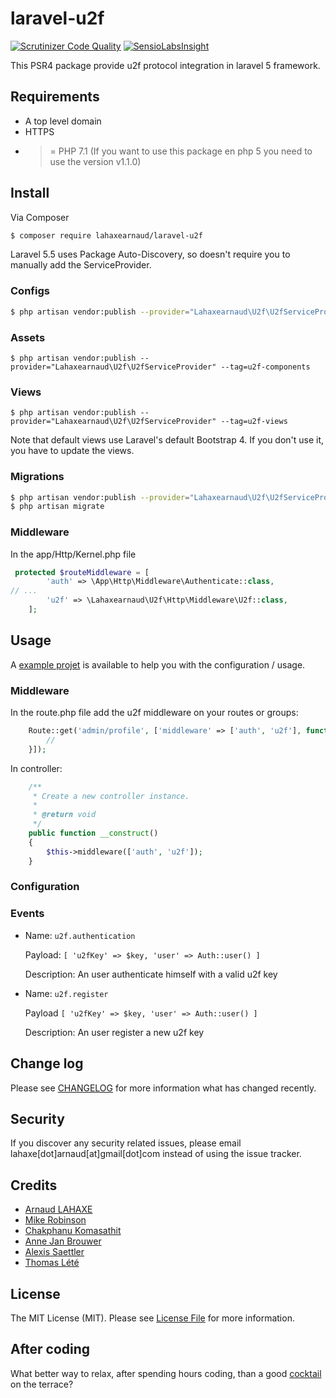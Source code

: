 # laravel-u2f
[![Scrutinizer Code Quality](https://scrutinizer-ci.com/g/lahaxearnaud/laravel-u2f/badges/quality-score.png?b=master)](https://scrutinizer-ci.com/g/lahaxearnaud/laravel-u2f/?branch=master)
[![SensioLabsInsight](https://insight.sensiolabs.com/projects/c85fa3f1-7854-4eec-932d-8ac625c1318c/mini.png)](https://insight.sensiolabs.com/projects/c85fa3f1-7854-4eec-932d-8ac625c1318c)

This PSR4 package provide u2f protocol integration in laravel 5 framework.


## Requirements
- A top level domain
- HTTPS
- >= PHP 7.1 (If you want to use this package en php 5 you need to use the version v1.1.0)

## Install

Via Composer

``` bash
$ composer require lahaxearnaud/laravel-u2f
```

Laravel 5.5 uses Package Auto-Discovery, so doesn't require you to manually add the ServiceProvider.

### Configs

``` bash
$ php artisan vendor:publish --provider="Lahaxearnaud\U2f\U2fServiceProvider" --tag=u2f-config
```

### Assets

```
$ php artisan vendor:publish --provider="Lahaxearnaud\U2f\U2fServiceProvider" --tag=u2f-components
```

### Views

```
$ php artisan vendor:publish --provider="Lahaxearnaud\U2f\U2fServiceProvider" --tag=u2f-views
```

Note that default views use Laravel's default Bootstrap 4. If you don't use it, you have to update the views.

### Migrations

``` bash
$ php artisan vendor:publish --provider="Lahaxearnaud\U2f\U2fServiceProvider" --tag=u2f-migrations
$ php artisan migrate
```

### Middleware

In the app/Http/Kernel.php file

``` php
 protected $routeMiddleware = [
        'auth' => \App\Http\Middleware\Authenticate::class,
// ...
        'u2f' => \Lahaxearnaud\U2f\Http\Middleware\U2f::class,
    ];
```

## Usage

A [example projet](https://github.com/lahaxearnaud/laravel-u2f-example) is available to help you with the configuration / usage.

### Middleware

In the route.php file add the u2f middleware on your routes or groups:
``` php
    Route::get('admin/profile', ['middleware' => ['auth', 'u2f'], function () {
        //
    }]);
```

In controller:

```php
    /**
     * Create a new controller instance.
     *
     * @return void
     */
    public function __construct()
    {
        $this->middleware(['auth', 'u2f']);
    }

```

### Configuration

### Events

- Name: `u2f.authentication`

  Payload: ```[ 'u2fKey' => $key, 'user' => Auth::user() ]```

  Description: An user authenticate himself with a valid u2f key

- Name: `u2f.register`

  Payload ```[ 'u2fKey' => $key, 'user' => Auth::user() ]```

  Description: An user register a new u2f key


## Change log

Please see [CHANGELOG](CHANGELOG.md) for more information what has changed recently.

## Security

If you discover any security related issues, please email lahaxe[dot]arnaud[at]gmail[dot]com instead of using the issue tracker.

## Credits

- [Arnaud LAHAXE](https://github.com/lahaxearnaud)
- [Mike Robinson](https://github.com/multiwebinc)
- [Chakphanu Komasathit](https://github.com/chakphanu)
- [Anne Jan Brouwer](https://github.com/annejan)
- [Alexis Saettler](https://github.com/asbiin)
- [Thomas Lété](https://github.com/bistory)

## License

The MIT License (MIT). Please see [License File](LICENSE.md) for more information.

## After coding

What better way to relax, after spending hours coding, than a good [cocktail](https://cocktailand.fr) on the terrace?
